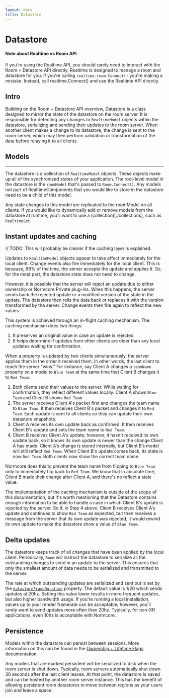 ```yaml
---
layout: docs
title: Datastore
---
```

# Datastore

#### Note about Realtime vs Room API
If you're using the Realtime API, you should rarely need to interact with the Room + Datastore API directly. Realtime is designed to manage a room and datastore for you. If you're calling  `realtime.room.Connect()` you're making a mistake. Instead, call realtime.Connect() and use the Realtime API directly.

## Intro
Building on the Room + Datastore API overview, Datastore is a class designed to mirror the state of the datastore on the room server. It is responsible for detecting any changes to `RealtimeModel` objects within the datastore, serializing and sending their updates to the room server. When another client makes a change to its datastore, the change is sent to the room server, which may then perform validation or transformation of the data before relaying it to all clients.

## Models
***
The datastore is a collection of `RealtimeModel` objects. These objects make up all of the synchronized states of your application. The root-level model in the datastore is the `roomModel` that's passed to `Room.Connect()`. Any models not part of RealtimeComponents that you would like to store in the datastore need to be a child of this model.

Any state changes to this model are replicated to the roomModel on all clients. If you would like to dynamically add or remove models from the datastore at runtime, you'll want to use a (collection)[./collections], such as `RealtimeSet`.

## Instant updates and caching
// TODO: This will probably be clearer if the caching layer is explained.

Updates to `RealtimeModel` objects appear to take effect immediately for the local client. Change events also fire immediately for the local client. This is because, 99% of the time, the server accepts the update and applies it. So, for the most part, the datastore state does not need to change.

However, it is possible that the server will reject an update due to either ownership or Normcore Private plug-ins. When this happens, the server sends back the rejected update or a modified version of the state in the update. The datastore then rolls the data back or replaces it with the version transformed by the server. Change events then fire again to reflect the new values.

This system is achieved through an in-flight caching mechanism. The caching mechanism does two things:
1. It preserves an original value in case an update is rejected.
2. It helps determine if updates from other clients are older than any local updates waiting for confirmation.

When a property is updated by two clients simultaneously, the server applies them in the order it received them. In other words, the last client to reach the server "wins." For instance, say Client A changes a `teamName` property on a model to `Blue Team` at the same time that Client B changes it to `Red Team`:

1. Both clients send their values to the server. While waiting for confirmation, they reflect different values locally. Client A shows `Blue Team` and Client B shows `Red Team`.
2. The server receives Client A's packet first and changes the team name to `Blue Team`. It then receives Client B's packet and changes it to `Red Team`. Each update is sent to all clients so they can update their own datastore snapshots.
3. Client A receives its own update back as confirmed. It then receives Client B's update and sets the team name to `Red Team`.
4. Client B receives Client A's update; however, it hasn't received its own update back, so it knows its own update is newer than the change Client A has made. Client A's change is stored internally, but Client B’s model will still reflect `Red Team`. When Client B's update comes back, its state is now `Red Team`. Both clients now show the correct team name.

Normcore does this to prevent the team name from flipping to `Blue Team` only to immediately flip back to `Red Team`. We know that in absolute time, Client B made their change after Client A, and there's no reflect a stale value.

The implementation of the caching mechanism is outside of the scope of this documentation, but it's worth mentioning that the Datastore contains enough information to be able to handle a case in which Client B's update is rejected by the server. So if, in Step 4 above, Client B receives Client A's update and continues to show `Red Team` as expected, but then receives a message from the server that its own update was rejected, it would rewind its own update to make the datastore show a value of `Blue Team`.

## Delta updates
The datastore keeps track of all changes that have been applied by the local client. Periodically, `Room` will instruct the datastore to serialize all the outstanding changes to send in an update to the server. This ensures that only the smallest amount of data needs to be serialized and transmitted to the server.

The rate at which outstanding updates are serialized and sent out is set by the [`datastoreFrameDuration`](../reference/datastore#datastoreFrameDuration) property. The default value is 1/20 which sends updates at 20hz. Setting this value lower results in more frequent updates, but also higher bandwidth usage. If you're running a local installation, values up to your render framerate can be acceptable; however, you'll rarely want to send updates more often than 20hz. Typically, for non-XR applications, even 10hz is acceptable with Normcore.

## Persistence
Models within the datastore can persist between sessions. More information on this can be found in the [Ownership + Lifetime Flags](./ownership-and-lifetime-flags) documentation.

Any models that are marked persistent will be serialized to disk when the room server is shut down. Typically, room servers automatically shut down 30 seconds after the last client leaves. At that point, the datastore is saved and can be hosted by another room server instance. This has the benefit of allowing persistent room datastores to move between regions as your users join and leave a space.
